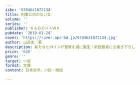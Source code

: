 ```yaml
---
isbn: '9784041072134'
title: 刑事に向かない女
volume: ''
series: ''
publisher: ＫＡＤＯＫＡＷＡ
pubdate: '2019-01-24'
cover: 'https://cover.openbd.jp/9784041072134.jpg'
author: 山邑圭／著
description: 新たなヒロインが警察小説に誕生！新鋭著者にる書き下ろし
price: '640'
genre: ''
target: 一般
format: 文庫
content: 日本文学、小説・物語

---
```

